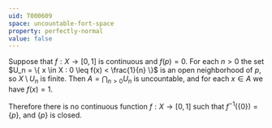```yaml
---
uid: T000609
space: uncountable-fort-space
property: perfectly-normal
value: false
---
```

Suppose that $f : X \to [0,1]$ is continuous and $f(p) = 0$. For each $n > 0$ the set $U_n = \{ x \in X : 0 \leq f(x) < \frac{1}{n} \}$ is an open neighborhood of $p$, so $X \setminus U_n$ is finite. Then $A = \bigcap_{n > 0} U_n$ is uncountable, and for each $x \in A$ we have $f(x) = 1$.

Therefore there is no continuous function $f : X \to [0,1]$ such that $f^{-1} ( \{ 0 \} ) = \{ p \}$, and $\{ p \}$ is closed.

